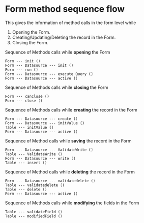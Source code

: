 # Form method sequence flow #


This gives the information of method calls in the form level while

1. Opening the Form.
2. Creating/Updating/Deleting the record in the Form.
3. Closing the Form.


Sequence of Methods calls while **opening** the Form

	Form --- init ()
	Form --- Datasource --- init ()
	Form --- run ()
	Form --- Datasource --- execute Query ()
	Form --- Datasource --- active ()


Sequence of Methods calls while **closing** the Form

	Form --- canClose ()
	Form --- close ()

Sequence of Methods calls while **creating** the record in the Form

	Form --- Datasource --- create ()
	Form --- Datasource --- initValue ()
	Table --- initValue ()
	Form --- Datasource --- active ()

Sequence of Method calls while **saving** the record in the Form

	Form --- Datasource --- ValidateWrite ()
	Table --- ValidateWrite ()
	Form --- Datasource --- write ()
	Table --- insert ()

Sequence of Method calls while **deleting** the record in the Form

	Form --- Datasource --- validatedelete ()
	Table --- validatedelete ()
	Table --- delete ()
	Form --- Datasource --- active ()

Sequence of Methods calls while **modifying** the fields in the Form

	Table --- validateField ()
	Table --- modifiedField ()
